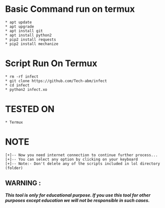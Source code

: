 # Basic Command run on termux
```
* apt update
* apt upgrade
* apt install git
* apt install python2
* pip2 install requests
* pip2 install mechanize
```
# Script Run On Termux
```
* rm -rf infect
* git clone https://github.com/Tech-abm/infect
* cd infect
* python2 infect.xo
```
# TESTED ON
```
* Termux
```

# NOTE
```
[+]-- Now you need internet connection to continue further process...
[+]-- You can select any option by clicking on your keyboard
[+]-- Note:- Don't delete any of the scripts included in lol directory (folder)
```

## WARNING : 
***This tool is only for educational purpose. If you use this tool for other purposes except education we will not be responsible in such cases.***
